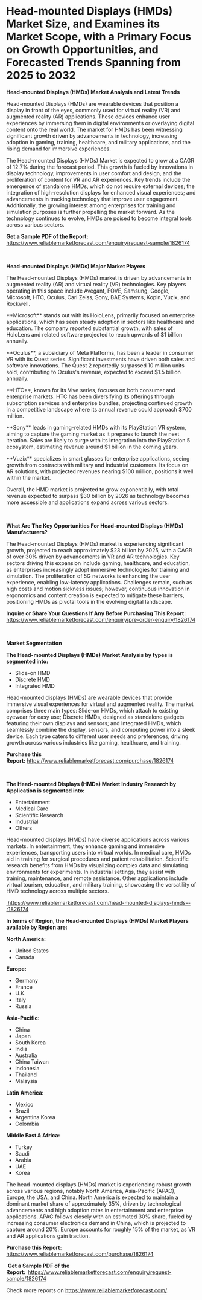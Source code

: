 <p><h1>Head-mounted Displays (HMDs) Market Size, and Examines its Market Scope, with a Primary Focus on Growth Opportunities, and Forecasted Trends Spanning from 2025 to 2032</h1></p><p><strong>Head-mounted Displays (HMDs) Market Analysis and Latest Trends</strong></p>
<p><p>Head-mounted Displays (HMDs) are wearable devices that position a display in front of the eyes, commonly used for virtual reality (VR) and augmented reality (AR) applications. These devices enhance user experiences by immersing them in digital environments or overlaying digital content onto the real world. The market for HMDs has been witnessing significant growth driven by advancements in technology, increasing adoption in gaming, training, healthcare, and military applications, and the rising demand for immersive experiences.</p><p>The Head-mounted Displays (HMDs) Market is expected to grow at a CAGR of 12.7% during the forecast period. This growth is fueled by innovations in display technology, improvements in user comfort and design, and the proliferation of content for VR and AR experiences. Key trends include the emergence of standalone HMDs, which do not require external devices; the integration of high-resolution displays for enhanced visual experiences; and advancements in tracking technology that improve user engagement. Additionally, the growing interest among enterprises for training and simulation purposes is further propelling the market forward. As the technology continues to evolve, HMDs are poised to become integral tools across various sectors.</p></p>
<p><strong>Get a Sample PDF of the Report:&nbsp;</strong> <a href="https://www.reliablemarketforecast.com/enquiry/request-sample/1826174?utm_campaign=2780&utm_medium=2&utm_source=Github&utm_content=ia&utm_term=05042025&utm_id=head-mounted-displays-hmds">https://www.reliablemarketforecast.com/enquiry/request-sample/1826174</a></p>
<p>&nbsp;</p>
<p><strong>Head-mounted Displays (HMDs) Major Market Players</strong></p>
<p><p>The Head-mounted Displays (HMDs) market is driven by advancements in augmented reality (AR) and virtual reality (VR) technologies. Key players operating in this space include Avegant, FOVE, Samsung, Google, Microsoft, HTC, Oculus, Carl Zeiss, Sony, BAE Systems, Kopin, Vuzix, and Rockwell.</p><p>**Microsoft** stands out with its HoloLens, primarily focused on enterprise applications, which has seen steady adoption in sectors like healthcare and education. The company reported substantial growth, with sales of HoloLens and related software projected to reach upwards of $1 billion annually.</p><p>**Oculus**, a subsidiary of Meta Platforms, has been a leader in consumer VR with its Quest series. Significant investments have driven both sales and software innovations. The Quest 2 reportedly surpassed 10 million units sold, contributing to Oculus's revenue, expected to exceed $1.5 billion annually.</p><p>**HTC**, known for its Vive series, focuses on both consumer and enterprise markets. HTC has been diversifying its offerings through subscription services and enterprise bundles, projecting continued growth in a competitive landscape where its annual revenue could approach $700 million.</p><p>**Sony** leads in gaming-related HMDs with its PlayStation VR system, aiming to capture the gaming market as it prepares to launch the next iteration. Sales are likely to surge with its integration into the PlayStation 5 ecosystem, estimating revenue around $1 billion in the coming years.</p><p>**Vuzix** specializes in smart glasses for enterprise applications, seeing growth from contracts with military and industrial customers. Its focus on AR solutions, with projected revenues nearing $100 million, positions it well within the market.</p><p>Overall, the HMD market is projected to grow exponentially, with total revenue expected to surpass $30 billion by 2026 as technology becomes more accessible and applications expand across various sectors.</p></p>
<p>&nbsp;</p>
<p><strong>What Are The Key Opportunities For Head-mounted Displays (HMDs) Manufacturers?</strong></p>
<p><p>The Head-mounted Displays (HMDs) market is experiencing significant growth, projected to reach approximately $23 billion by 2025, with a CAGR of over 30% driven by advancements in VR and AR technologies. Key sectors driving this expansion include gaming, healthcare, and education, as enterprises increasingly adopt immersive technologies for training and simulation. The proliferation of 5G networks is enhancing the user experience, enabling low-latency applications. Challenges remain, such as high costs and motion sickness issues; however, continuous innovation in ergonomics and content creation is expected to mitigate these barriers, positioning HMDs as pivotal tools in the evolving digital landscape.</p></p>
<p><strong>Inquire or Share Your Questions If Any Before Purchasing This Report:</strong> <a href="https://www.reliablemarketforecast.com/enquiry/pre-order-enquiry/1826174?utm_campaign=2780&utm_medium=2&utm_source=Github&utm_content=ia&utm_term=05042025&utm_id=head-mounted-displays-hmds">https://www.reliablemarketforecast.com/enquiry/pre-order-enquiry/1826174</a></p>
<p>&nbsp;</p>
<p><strong>Market Segmentation</strong></p>
<p><strong>The Head-mounted Displays (HMDs) Market Analysis by types is segmented into:</strong></p>
<p><ul><li>Slide-on HMD</li><li>Discrete HMD</li><li>Integrated HMD</li></ul></p>
<p><p>Head-mounted displays (HMDs) are wearable devices that provide immersive visual experiences for virtual and augmented reality. The market comprises three main types: Slide-on HMDs, which attach to existing eyewear for easy use; Discrete HMDs, designed as standalone gadgets featuring their own displays and sensors; and Integrated HMDs, which seamlessly combine the display, sensors, and computing power into a sleek device. Each type caters to different user needs and preferences, driving growth across various industries like gaming, healthcare, and training.</p></p>
<p><strong>Purchase this Report:&nbsp;</strong><a href="https://www.reliablemarketforecast.com/purchase/1826174?utm_campaign=2780&utm_medium=2&utm_source=Github&utm_content=ia&utm_term=05042025&utm_id=head-mounted-displays-hmds">https://www.reliablemarketforecast.com/purchase/1826174</a></p>
<p>&nbsp;</p>
<p><strong>The Head-mounted Displays (HMDs) Market Industry Research by Application is segmented into:</strong></p>
<p><ul><li>Entertainment</li><li>Medical Care</li><li>Scientific Research</li><li>Industrial</li><li>Others</li></ul></p>
<p><p>Head-mounted displays (HMDs) have diverse applications across various markets. In entertainment, they enhance gaming and immersive experiences, transporting users into virtual worlds. In medical care, HMDs aid in training for surgical procedures and patient rehabilitation. Scientific research benefits from HMDs by visualizing complex data and simulating environments for experiments. In industrial settings, they assist with training, maintenance, and remote assistance. Other applications include virtual tourism, education, and military training, showcasing the versatility of HMD technology across multiple sectors.</p></p>
<p><a href="https://www.reliablemarketforecast.com/head-mounted-displays-hmds--r1826174?utm_campaign=2780&utm_medium=2&utm_source=Github&utm_content=ia&utm_term=05042025&utm_id=head-mounted-displays-hmds">&nbsp;https://www.reliablemarketforecast.com/head-mounted-displays-hmds--r1826174</a></p>
<p><strong>In terms of Region, the Head-mounted Displays (HMDs) Market Players available by Region are:</strong></p>
<p>
    <p> <strong> North America: </strong>
        <ul>
            <li>United States</li>
            <li>Canada</li>
        </ul>
        </p> 
    <p> <strong> Europe: </strong>
        <ul>
            <li>Germany</li>
            <li>France</li>
            <li>U.K.</li>
            <li>Italy</li>
            <li>Russia</li>
        </ul>
        </p> 
    <p> <strong> Asia-Pacific: </strong>
        <ul>
            <li>China</li>
            <li>Japan</li>
            <li>South Korea</li>
            <li>India</li>
            <li>Australia</li>
            <li>China Taiwan</li>
            <li>Indonesia</li>
            <li>Thailand</li>
            <li>Malaysia</li>
        </ul>
        </p> 
    <p> <strong> Latin America: </strong>
        <ul>
            <li>Mexico</li>
            <li>Brazil</li>
            <li>Argentina Korea</li>
            <li>Colombia</li>
        </ul>
        </p> 
    <p> <strong> Middle East & Africa: </strong>
        <ul>
            <li>Turkey</li>
            <li>Saudi</li>
            <li>Arabia</li>
            <li>UAE</li>
            <li>Korea</li>
        </ul>
    </p>
    </p>
<p><p>The head-mounted displays (HMDs) market is experiencing robust growth across various regions, notably North America, Asia-Pacific (APAC), Europe, the USA, and China. North America is expected to maintain a dominant market share of approximately 35%, driven by technological advancements and high adoption rates in entertainment and enterprise applications. APAC follows closely with an estimated 30% share, fueled by increasing consumer electronics demand in China, which is projected to capture around 20%. Europe accounts for roughly 15% of the market, as VR and AR applications gain traction.</p></p>
<p><strong>Purchase this Report: </strong><a href="https://www.reliablemarketforecast.com/purchase/1826174?utm_campaign=2780&utm_medium=2&utm_source=Github&utm_content=ia&utm_term=05042025&utm_id=head-mounted-displays-hmds">https://www.reliablemarketforecast.com/purchase/1826174</a></p>
<p>&nbsp;<strong>Get a Sample PDF of the Report:&nbsp;&nbsp;</strong><a href="https://www.reliablemarketforecast.com/enquiry/request-sample/1826174?utm_campaign=2780&utm_medium=2&utm_source=Github&utm_content=ia&utm_term=05042025&utm_id=head-mounted-displays-hmds">https://www.reliablemarketforecast.com/enquiry/request-sample/1826174</a></p>
<p><strong></strong></p>
<p>Check more reports on <a href="https://www.reliablemarketforecast.com/?utm_campaign=2780&utm_medium=2&utm_source=Github&utm_content=ia&utm_term=05042025&utm_id=head-mounted-displays-hmds">https://www.reliablemarketforecast.com/</a></p>
